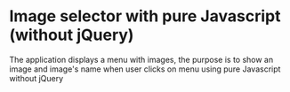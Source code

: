 # Image selector with pure Javascript (without jQuery)

The application displays a menu with images, the purpose 
is to show an image and image's name 
when user clicks on menu using pure Javascript without jQuery
